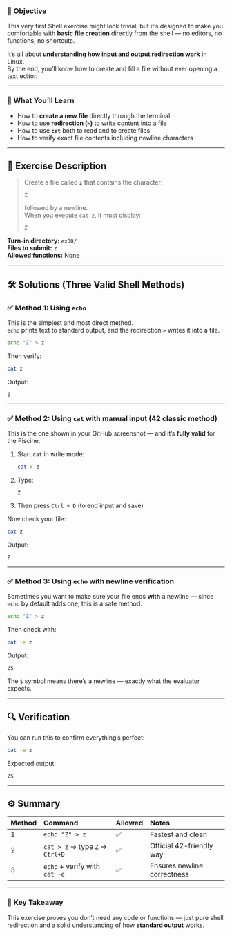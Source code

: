 ### 🎯 Objective
This very first Shell exercise might look trivial, but it’s designed to make you comfortable with **basic file creation** directly from the shell — no editors, no functions, no shortcuts.

It’s all about **understanding how input and output redirection work** in Linux.  
By the end, you’ll know how to create and fill a file without ever opening a text editor.

---

### 🧠 What You’ll Learn
- How to **create a new file** directly through the terminal  
- How to use **redirection (`>`)** to write content into a file  
- How to use **`cat`** both to read and to create files  
- How to verify exact file contents including newline characters  

---

## 🧩 Exercise Description

> Create a file called **`z`** that contains the character:
> ```
> Z
> ```
> followed by a newline.  
> When you execute `cat z`, it must display:
> ```
> Z
> ```

**Turn-in directory:** `ex00/`  
**Files to submit:** `z`  
**Allowed functions:** None  

---

## 🛠️ Solutions (Three Valid Shell Methods)

### ✅ Method 1: Using `echo`
This is the simplest and most direct method.  
`echo` prints text to standard output, and the redirection `>` writes it into a file.

```bash
echo "Z" > z
````

Then verify:

```bash
cat z
```

Output:

```
Z
```

---

### ✅ Method 2: Using `cat` with manual input (42 classic method)

This is the one shown in your GitHub screenshot — and it’s **fully valid** for the Piscine.

1. Start `cat` in write mode:

   ```bash
   cat > z
   ```
2. Type:

   ```
   Z
   ```
3. Then press `Ctrl + D` (to end input and save)

Now check your file:

```bash
cat z
```

Output:

```
Z
```

---

### ✅ Method 3: Using `echo` with newline verification

Sometimes you want to make sure your file ends **with** a newline — since `echo` by default adds one, this is a safe method.

```bash
echo "Z" > z
```

Then check with:

```bash
cat -e z
```

Output:

```
Z$
```

The `$` symbol means there’s a newline — exactly what the evaluator expects.

---

## 🔍 Verification

You can run this to confirm everything’s perfect:

```bash
cat -e z
```

Expected output:

```
Z$
```

---

## ⚙️ Summary

| Method | Command                         | Allowed | Notes                       |
| :----- | :------------------------------ | :------ | :-------------------------- |
| 1      | `echo "Z" > z`                  | ✅       | Fastest and clean           |
| 2      | `cat > z` → type `Z` → `Ctrl+D` | ✅       | Official 42-friendly way    |
| 3      | `echo` + verify with `cat -e`   | ✅       | Ensures newline correctness |

---

### 💬 Key Takeaway

This exercise proves you don’t need any code or functions —
just pure shell redirection and a solid understanding of how **standard output** works.

